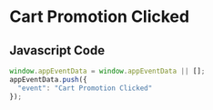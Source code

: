 # Cart Promotion Clicked

### 

## Javascript Code
```js
window.appEventData = window.appEventData || [];
appEventData.push({
  "event": "Cart Promotion Clicked"
});
```








